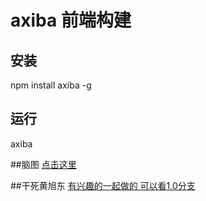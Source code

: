 ﻿# axiba 前端构建


## 安装
npm install axiba -g

## 运行
axiba

##脑图
[点击这里](http://naotu.baidu.com/file/2e1b4d50163abd4f1b55488afa4b1a66?token=5b84664b8eaaab05&qq-pf-to=pcqq.group)

##干死黄旭东
[有兴趣的一起做的 可以看1.0分支](https://github.com/unclemake/axiba/tree/1.0)
